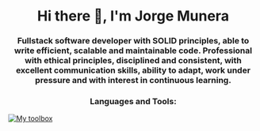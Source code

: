 <h1 align="center">Hi there 👋, I'm Jorge Munera</h1>
<h3 align="center">Fullstack software developer with SOLID principles, able to write efficient, scalable and maintainable code. Professional with ethical principles, disciplined and consistent, with excellent communication skills, ability to adapt, work under pressure and with interest in continuous learning.</h3>

<h3 align="center">Languages and Tools:</h3>

[![My toolbox](https://skillicons.dev/icons?i=js,nodejs,express,react,mysql,postgres,mongodb,docker,html,css,jest,github)](https://skillicons.dev)


